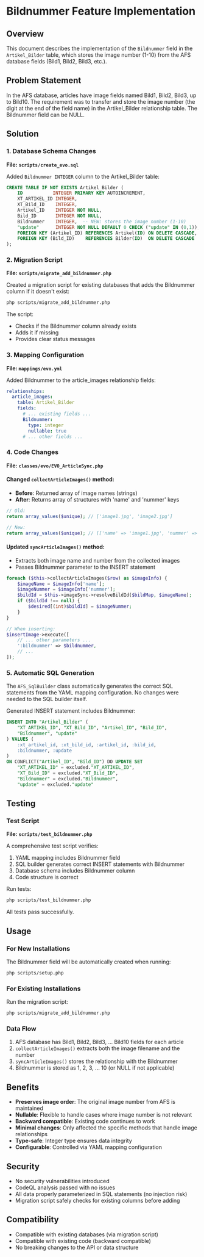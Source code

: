 # Bildnummer Feature Implementation

## Overview
This document describes the implementation of the `Bildnummer` field in the `Artikel_Bilder` table, which stores the image number (1-10) from the AFS database fields (Bild1, Bild2, Bild3, etc.).

## Problem Statement
In the AFS database, articles have image fields named Bild1, Bild2, Bild3, up to Bild10. The requirement was to transfer and store the image number (the digit at the end of the field name) in the Artikel_Bilder relationship table. The Bildnummer field can be NULL.

## Solution

### 1. Database Schema Changes
**File: `scripts/create_evo.sql`**

Added `Bildnummer INTEGER` column to the Artikel_Bilder table:

```sql
CREATE TABLE IF NOT EXISTS Artikel_Bilder (
    ID           INTEGER PRIMARY KEY AUTOINCREMENT,
    XT_ARTIKEL_ID INTEGER,
    XT_Bild_ID    INTEGER,
    Artikel_ID    INTEGER NOT NULL,
    Bild_ID       INTEGER NOT NULL,
    Bildnummer    INTEGER,  -- NEW: stores the image number (1-10)
    "update"      INTEGER NOT NULL DEFAULT 0 CHECK ("update" IN (0,1)),
    FOREIGN KEY (Artikel_ID) REFERENCES Artikel(ID) ON DELETE CASCADE,
    FOREIGN KEY (Bild_ID)    REFERENCES Bilder(ID)  ON DELETE CASCADE
);
```

### 2. Migration Script
**File: `scripts/migrate_add_bildnummer.php`**

Created a migration script for existing databases that adds the Bildnummer column if it doesn't exist:

```bash
php scripts/migrate_add_bildnummer.php
```

The script:
- Checks if the Bildnummer column already exists
- Adds it if missing
- Provides clear status messages

### 3. Mapping Configuration
**File: `mappings/evo.yml`**

Added Bildnummer to the article_images relationship fields:

```yaml
relationships:
  article_images:
    table: Artikel_Bilder
    fields:
      # ... existing fields ...
      Bildnummer:
        type: integer
        nullable: true
      # ... other fields ...
```

### 4. Code Changes
**File: `classes/evo/EVO_ArticleSync.php`**

#### Changed `collectArticleImages()` method:
- **Before**: Returned array of image names (strings)
- **After**: Returns array of structures with 'name' and 'nummer' keys

```php
// Old:
return array_values($unique); // ['image1.jpg', 'image2.jpg']

// New:
return array_values($unique); // [['name' => 'image1.jpg', 'nummer' => 1], ...]
```

#### Updated `syncArticleImages()` method:
- Extracts both image name and number from the collected images
- Passes Bildnummer parameter to the INSERT statement

```php
foreach ($this->collectArticleImages($row) as $imageInfo) {
    $imageName = $imageInfo['name'];
    $imageNummer = $imageInfo['nummer'];
    $bildId = $this->imageSync->resolveBildId($bildMap, $imageName);
    if ($bildId !== null) {
        $desired[(int)$bildId] = $imageNummer;
    }
}

// When inserting:
$insertImage->execute([
    // ... other parameters ...
    ':bildnummer' => $bildnummer,
    // ...
]);
```

### 5. Automatic SQL Generation
The `AFS_SqlBuilder` class automatically generates the correct SQL statements from the YAML mapping configuration. No changes were needed to the SQL builder itself.

Generated INSERT statement includes Bildnummer:
```sql
INSERT INTO "Artikel_Bilder" (
    "XT_ARTIKEL_ID", "XT_Bild_ID", "Artikel_ID", "Bild_ID", 
    "Bildnummer", "update"
) VALUES (
    :xt_artikel_id, :xt_bild_id, :artikel_id, :bild_id, 
    :bildnummer, :update
)
ON CONFLICT("Artikel_ID", "Bild_ID") DO UPDATE SET 
    "XT_ARTIKEL_ID" = excluded."XT_ARTIKEL_ID",
    "XT_Bild_ID" = excluded."XT_Bild_ID",
    "Bildnummer" = excluded."Bildnummer",
    "update" = excluded."update"
```

## Testing

### Test Script
**File: `scripts/test_bildnummer.php`**

A comprehensive test script verifies:
1. YAML mapping includes Bildnummer field
2. SQL builder generates correct INSERT statements with Bildnummer
3. Database schema includes Bildnummer column
4. Code structure is correct

Run tests:
```bash
php scripts/test_bildnummer.php
```

All tests pass successfully.

## Usage

### For New Installations
The Bildnummer field will be automatically created when running:
```bash
php scripts/setup.php
```

### For Existing Installations
Run the migration script:
```bash
php scripts/migrate_add_bildnummer.php
```

### Data Flow
1. AFS database has Bild1, Bild2, Bild3, ... Bild10 fields for each article
2. `collectArticleImages()` extracts both the image filename and the number
3. `syncArticleImages()` stores the relationship with the Bildnummer
4. Bildnummer is stored as 1, 2, 3, ... 10 (or NULL if not applicable)

## Benefits
- **Preserves image order**: The original image number from AFS is maintained
- **Nullable**: Flexible to handle cases where image number is not relevant
- **Backward compatible**: Existing code continues to work
- **Minimal changes**: Only affected the specific methods that handle image relationships
- **Type-safe**: Integer type ensures data integrity
- **Configurable**: Controlled via YAML mapping configuration

## Security
- No security vulnerabilities introduced
- CodeQL analysis passed with no issues
- All data properly parameterized in SQL statements (no injection risk)
- Migration script safely checks for existing columns before adding

## Compatibility
- Compatible with existing databases (via migration script)
- Compatible with existing code (backward compatible)
- No breaking changes to the API or data structure
